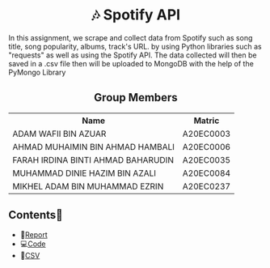 <h1 align='center'>🎶 Spotify API</h1>
<P>In this assignment, we scrape and collect data from Spotify such as song title, song popularity, albums, track's URL. by using Python libraries such as "requests" as well as using the Spotify API. The data collected will then be saved in a .csv file then will be uploaded to MongoDB with the help of the PyMongo Library</p>	
<h2 align='center'>Group Members </h2>
<table align='center'>
  <tr>
    <th>Name</th>
    <th>Matric</th>
  </tr>
  <tr>
    <td>ADAM WAFII BIN AZUAR</td>
    <td>A20EC0003</td>
  </tr>
  <tr>
    <td>AHMAD MUHAIMIN BIN AHMAD HAMBALI</td>
    <td>A20EC0006</td>
  </tr>
    <tr>
    <td>FARAH IRDINA BINTI AHMAD BAHARUDIN</td>
    <td>A20EC0035</td>
  </tr>
    <tr>
    <td>MUHAMMAD DINIE HAZIM BIN AZALI</td>
    <td>A20EC0084</td>
  </tr>
  <tr>
    <td>MIKHEL ADAM BIN MUHAMMAD EZRIN</td>
    <td>A20EC0237</td>
  </tr>
</table>


## Contents📝
- 📑[Report]()
- 💻[Code]()
- 📂[CSV]()
